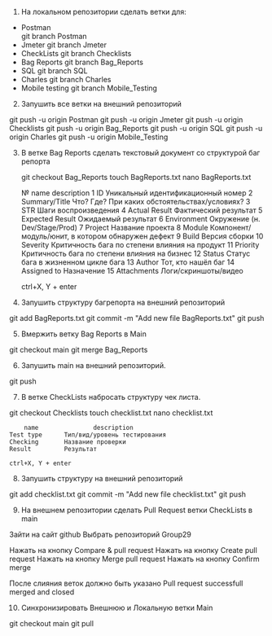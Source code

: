 1. На локальном репозитории сделать ветки для:

- Postman  
git branch Postman
- Jmeter
 git branch Jmeter
- CheckLists 
 git branch Checklists
- Bag Reports
 git branch Bag_Reports
- SQL
 git branch SQL
- Charles
 git branch Charles
- Mobile testing
 git branch Mobile_Testing
 
 
2. Запушить все ветки на внешний репозиторий

git push -u origin Postman
git push -u origin Jmeter
git push -u origin Checklists
git push -u origin Bag_Reports
git push -u origin SQL
git push -u origin Charles
git push -u origin Mobile_Testing

3. В ветке Bag Reports сделать текстовый документ со структурой баг репорта

	git checkout Bag_Reports
	touch BagReports.txt
	nano BagReports.txt

    № 	     name    	           description
	1 	ID                   Уникальный идентификационный номер
	2 	Summary/Title 	    Что? Где? При каких обстоятельствах/условиях?
	3 	STR 	            Шаги воспроизведения
	4 	Actual Result 	    Фактический результат
	5 	Expected Result     Ожидаемый результат
	6 	Environment 	    Окружение (н. Dev/Stage/Prod)
	7 	Project 	    Название проекта
	8 	Module 	            Компонент/модуль/юнит, в котором обнаружен дефект
	9 	Build 	            Версия сборки
	10 	Severity            Критичность бага по степени влияния на продукт
	11 	Priority 	    Критичность бага по степени влияния на бизнес
	12 	Status 	            Статус бага в жизненном цикле бага
	13 	Author 	            Тот, кто нашёл баг
	14 	Assigned to 	    Назначение
	15 	Attachments 	    Логи/скриншоты/видео

	ctrl+X, Y + enter

4. Запушить структуру багрепорта на внешний репозиторий

git add BagReports.txt
git commit -m "Add new file BagReports.txt"
git push

5. Вмержить ветку Bag Reports в Main

git checkout main
git merge Bag_Reports

6. Запушить main на внешний репозиторий.

 git push

7. В ветке CheckLists набросать структуру чек листа.

git checkout Checklists
touch checklist.txt
nano checklist.txt

		name 	           description
	Test type 	   Тип/вид/уровень тестирования
	Checking 	   Название проверки
	Result 	       Результат

	ctrl+X, Y + enter

8. Запушить структуру на внешний репозиторий

git add checklist.txt
git commit -m "Add new file checklist.txt"
git push

9. На внешнем репозитории сделать Pull Request ветки CheckLists в main

Зайти на сайт github
Выбрать репозиторий Group29

Нажать на кнопку Compare & pull request
Нажать на кнопку Create pull request
Нажать на кнопку Merge pull request
Нажать на кнопку Confirm merge

После слияния веток должно быть указано Pull request successfull merged and closed

10. Синхронизировать Внешнюю и Локальную ветки Main

git checkout main
git pull
